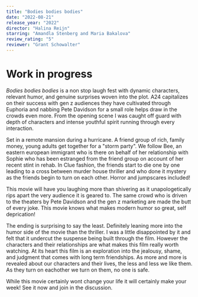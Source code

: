 ```yaml
---
title: "Bodies bodies bodies"
date: "2022-08-21"
release_year: "2022"
director: "Halina Reijn"
starring: "Amandla Stenberg and Maria Bakalova"
review_rating: "5"
reviewer: "Grant Schowalter"
---
```


# Work in progress

_Bodies bodies bodies_ is a non stop laugh fest with dynamic characters, relevant humor, and genuine surprises woven into the plot. A24 capitalizes on their success with gen z audiences they have cultivated through Euphoria and nabbing Pete Davidson for a small role helps draw in the crowds even more. From the opening scene I was caught off guard with depth of characters and intense youthful spirit running through every interaction.

Set in a remote mansion during a hurricane. A friend group of rich, family money, young adults get together for a "storm party". We follow Bee, an eastern european immigrant who is there on behalf of her relationship with Sophie who has been estranged from the friend group on account of her recent stint in rehab. In Clue fashion, the friends start to die one by one leading to a cross between murder house thriller and who done it mystery as the friends begin to turn on each other. Horror and jumpscares included!

This movie will have you laughing more than shivering as it unapologetically rips apart the very audience it is geared to. The same crowd who is driven to the theaters by Pete Davidson and the gen z marketing are made the butt of every joke. This movie knows what makes modern humor so great, self deprication!

The ending is surprising to say the least. Definitely leaning more into the humor side of the movie than the thriller. I was a little disappointed by it and felt that it undercut the suspense being built through the film. However the characters and their relationships are what makes this film really worth watching. At its heart this film is an exploration into the jealousy, shame, and judgment that comes with long term friendships. As more and more is revealed about our characters and their lives, the less and less we like them. As they turn on eachother we turn on them, no one is safe.

While this movie certainly wont change your life it will certainly make your week! See it now and join in the discussion.